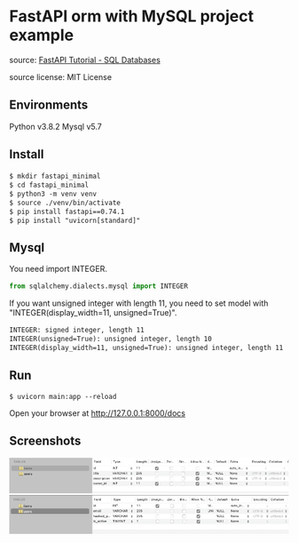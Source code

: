 # FastAPI orm with MySQL project example

source: [FastAPI Tutorial - SQL Databases](https://fastapi.tiangolo.com/tutorial/sql-databases/)

source license: MIT License

## Environments
Python v3.8.2
Mysql v5.7

## Install
```shell
$ mkdir fastapi_minimal
$ cd fastapi_minimal
$ python3 -m venv venv
$ source ./venv/bin/activate
$ pip install fastapi==0.74.1
$ pip install "uvicorn[standard]"
```

## Mysql
You need import INTEGER.
```python
from sqlalchemy.dialects.mysql import INTEGER
```
If you want unsigned integer with length 11, you need to set model with "INTEGER(display_width=11, unsigned=True)".
```
INTEGER: signed integer, length 11
INTEGER(unsigned=True): unsigned integer, length 10
INTEGER(display_width=11, unsigned=True): unsigned integer, length 11
```

## Run
```shell
$ uvicorn main:app --reload
```

Open your browser at http://127.0.0.1:8000/docs

## Screenshots
![Table items](screenshots/table_items.png)
![Table users](screenshots/table_users.png)
